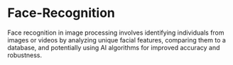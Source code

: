 # Face-Recognition
Face recognition in image processing involves identifying individuals from images or videos by analyzing unique facial features, comparing them to a database, and potentially using AI algorithms for improved accuracy and robustness.
